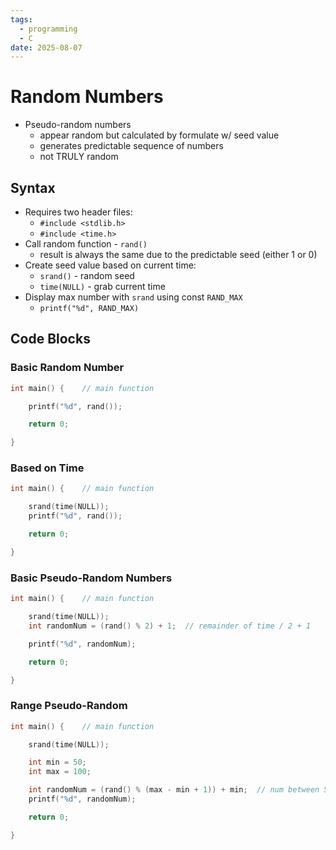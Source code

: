 ```yaml
---
tags:
  - programming
  - C
date: 2025-08-07
---
```

# Random Numbers

- Pseudo-random numbers
	- appear random but calculated by formulate w/ seed value
	- generates predictable sequence of numbers
	- not TRULY random
## Syntax

- Requires two header files:
	- `#include <stdlib.h>`
	- `#include <time.h>`
- Call random function - `rand()`
	- result is always the same due to the predictable seed (either 1 or 0)
- Create seed value based on current time:
	- `srand()` - random seed
	- `time(NULL)` - grab current time
- Display max number with `srand` using const `RAND_MAX`
	- `printf("%d", RAND_MAX)`
## Code Blocks

### Basic Random Number

```c
int main() {    // main function

    printf("%d", rand());

    return 0;

}
```
### Based on Time

```c
int main() {    // main function

    srand(time(NULL));
    printf("%d", rand());

    return 0;

}
```
### Basic Pseudo-Random Numbers

```c
int main() {    // main function

    srand(time(NULL));
    int randomNum = (rand() % 2) + 1;  // remainder of time / 2 + 1

    printf("%d", randomNum);

    return 0;

}
```
### Range Pseudo-Random

```c
int main() {    // main function

    srand(time(NULL));

    int min = 50;
    int max = 100;

    int randomNum = (rand() % (max - min + 1)) + min;  // num between 50-100
    printf("%d", randomNum);

    return 0;

}
```